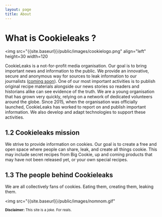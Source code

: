 ```yaml
---
layout: page
title: About
---
```


# What is Cookieleaks ?

<img src="{{site.baseurl}}/public/images/cookielogo.png" align="left" height=30 width=120</img>

CookieLeaks is a not-for-profit media organisation. Our goal is to bring important news and information to the public. We provide an innovative, secure and anonymous way for sources to leak information to our journalists ([coming soon](/submit)). One of our most important activities is to publish original recipe materials alongside our news stories so readers and historians alike can see evidence of the truth. We are a young organisation that has grown very quickly, relying on a network of dedicated volunteers around the globe. Since 2015, when the organisation was officially launched, CookieLeaks has worked to report on and publish important information. We also develop and adapt technologies to support these activities.

## 1.2 Cookieleaks mission

We strive to provide information on cookies. Our goal is to create a free and open space where people can share, leak, and create all things cookie. This may include secret recipes from Big Cookie, up and coming products that may have not been released yet, or your own special recipes.

## 1.3 The people behind Cookieleaks

We are all collectively fans of cookies. Eating them, creating them, leaking them.

<img src="{{site.baseurl}}/public/images/nomnom.gif"</img>

<small><b>Disclaimer:</b> This site is a joke. For reals.</small>
